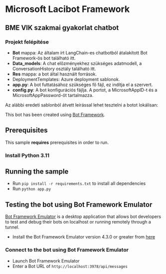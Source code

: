 # Microsoft Lacibot Framework

## BME VIK szakmai gyakorlat chatbot


### Projekt felépítése

- **Bot** mappa: Az általam írt LangChain-es chatbotból átalakított Bot Framework-ös bot található itt.
- **Data_models**: A chat előzményekhez szükséges adatmodell, a ConversationHistory osztály található itt.
- **Res** mappa: a bot által használt források.
- DeploymentTemplates: Azure deployment sablonok.
- **app.py**: A bot futtatásához szükséges fő fájl, ez indítja el a szervert.
- **config.py**: A bot konfigurációs fájlja. A portot, a MicrosoftAppID-t és a MicrosoftAppPassword-öt tartalmazza.

Az alábbi eredeti sablonból átvett leírással lehet tesztelni a botot lokálisan:

This bot has been created using [Bot Framework](https://dev.botframework.com).

## Prerequisites

This sample **requires** prerequisites in order to run.

### Install Python 3.11

## Running the sample
- Run `pip install -r requirements.txt` to install all dependencies
- Run `python app.py`


## Testing the bot using Bot Framework Emulator

[Bot Framework Emulator](https://github.com/microsoft/botframework-emulator) is a desktop application that allows bot developers to test and debug their bots on localhost or running remotely through a tunnel.

- Install the Bot Framework Emulator version 4.3.0 or greater from [here](https://github.com/Microsoft/BotFramework-Emulator/releases)

### Connect to the bot using Bot Framework Emulator

- Launch Bot Framework Emulator
- Enter a Bot URL of `http://localhost:3978/api/messages`